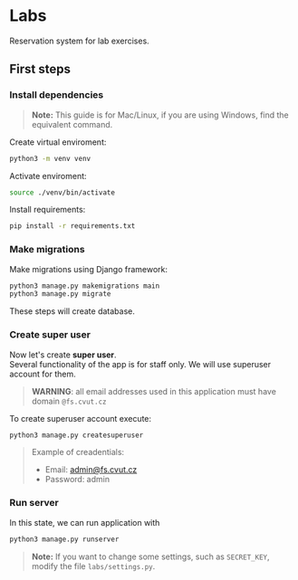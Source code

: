 # Labs

Reservation system for lab exercises.

## First steps
### Install dependencies
>__Note:__ This guide is for Mac/Linux, if you are using Windows, find the equivalent command. 

Create virtual enviroment:

```bash
python3 -m venv venv
```
Activate enviroment: 
```bash
source ./venv/bin/activate
```
Install requirements:
```bash
pip install -r requirements.txt
```

### Make migrations
Make migrations using Django framework:
```bash
python3 manage.py makemigrations main
python3 manage.py migrate
```
These steps will create database.

### Create super user
Now let's create __super user__.\
Several functionality of the app is for staff only. We will use superuser account for them.

> __WARNING__: all email addresses used in this application must have domain `@fs.cvut.cz`

To create superuser account execute:
```bash
python3 manage.py createsuperuser
```

> Example of creadentials:
> - Email: admin@fs.cvut.cz
> - Password: admin

### Run server
In this state, we can run application with 
```bash
python3 manage.py runserver
```

> __Note:__ If you want to change some settings, such as `SECRET_KEY`, modify the file `labs/settings.py`.